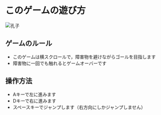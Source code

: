 # このゲームの遊び方
![孔子]( start_PNG "ポップアップ文字") 
## ゲームのルール
- このゲームは横スクロールで，障害物を避けながらゴールを目指します
- 障害物に一回でも触れるとゲームオーバーです


## 操作方法
- Aキーで左に進みます
- Dキーで右に進みます
- スペースキーでジャンプします（右方向にしかジャンプしません）
